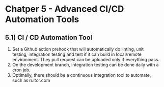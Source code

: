 # Chatper 5 - Advanced CI/CD Automation Tools


## 5.1) CI / CD Automation Tool
1. Set a Github action prehook that will automatically do linting, unit testing, integration testing and test if it can build in local/remote environment. They pull request can be uploaded only if everything pass.   
2. On the development branch, integration testing can be done daily with a cron job.
3. Optimally, there should be a continuous integration tool to automate, such as rultor.com
